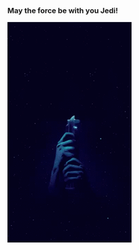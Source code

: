 <!--### Hi there 👋-->

<!--
**desxz/desxz** is a ✨ _special_ ✨ repository because its `README.md` (this file) appears on your GitHub profile.



Here are some ideas to get you started:

- 🔭 I’m currently working on ...
- 🌱 I’m currently learning ...
- 👯 I’m looking to collaborate on ...
- 🤔 I’m looking for help with ...
- 💬 Ask me about ...
- 📫 How to reach me: ...
- 😄 Pronouns: ...
- ⚡ Fun fact: ...
-->
### May the force be with you Jedi!

![Star Wars](https://github.com/desxz/desxz/blob/main/light-saber-star-wars.gif?style=centerme)
